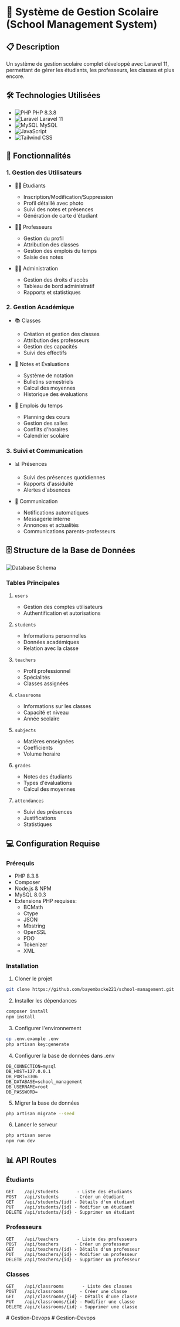 # 🏫 Système de Gestion Scolaire (School Management System)

## 📋 Description
Un système de gestion scolaire complet développé avec Laravel 11, permettant de gérer les étudiants, les professeurs, les classes et plus encore.

## 🛠 Technologies Utilisées
- ![PHP](https://img.shields.io/badge/PHP-777BB4?style=for-the-badge&logo=php&logoColor=white) PHP 8.3.8
- ![Laravel](https://img.shields.io/badge/Laravel-FF2D20?style=for-the-badge&logo=laravel&logoColor=white) Laravel 11
- ![MySQL](https://img.shields.io/badge/MySQL-005C84?style=for-the-badge&logo=mysql&logoColor=white) MySQL
- ![JavaScript](https://img.shields.io/badge/JavaScript-323330?style=for-the-badge&logo=javascript&logoColor=F7DF1E)
- ![Tailwind CSS](https://img.shields.io/badge/Tailwind_CSS-38B2AC?style=for-the-badge&logo=tailwind-css&logoColor=white)

## 🌟 Fonctionnalités

### 1. Gestion des Utilisateurs
- 👨‍🎓 Étudiants
    - Inscription/Modification/Suppression
    - Profil détaillé avec photo
    - Suivi des notes et présences
    - Génération de carte d'étudiant

- 👨‍🏫 Professeurs
    - Gestion du profil
    - Attribution des classes
    - Gestion des emplois du temps
    - Saisie des notes

- 👨‍💼 Administration
    - Gestion des droits d'accès
    - Tableau de bord administratif
    - Rapports et statistiques

### 2. Gestion Académique
- 📚 Classes
    - Création et gestion des classes
    - Attribution des professeurs
    - Gestion des capacités
    - Suivi des effectifs

- 📝 Notes et Évaluations
    - Système de notation
    - Bulletins semestriels
    - Calcul des moyennes
    - Historique des évaluations

- 📅 Emplois du temps
    - Planning des cours
    - Gestion des salles
    - Conflits d'horaires
    - Calendrier scolaire

### 3. Suivi et Communication
- 📊 Présences
    - Suivi des présences quotidiennes
    - Rapports d'assiduité
    - Alertes d'absences

- 📧 Communication
    - Notifications automatiques
    - Messagerie interne
    - Annonces et actualités
    - Communications parents-professeurs

## 🗄️ Structure de la Base de Données

![Database Schema](school_management-db.jpeg)

### Tables Principales
1. `users`
    - Gestion des comptes utilisateurs
    - Authentification et autorisations

2. `students`
    - Informations personnelles
    - Données académiques
    - Relation avec la classe

3. `teachers`
    - Profil professionnel
    - Spécialités
    - Classes assignées

4. `classrooms`
    - Informations sur les classes
    - Capacité et niveau
    - Année scolaire

5. `subjects`
    - Matières enseignées
    - Coefficients
    - Volume horaire

6. `grades`
    - Notes des étudiants
    - Types d'évaluations
    - Calcul des moyennes

7. `attendances`
    - Suivi des présences
    - Justifications
    - Statistiques

## 💻 Configuration Requise

### Prérequis
- PHP  8.3.8
- Composer
- Node.js & NPM
- MySQL  8.0.3
- Extensions PHP requises:
    - BCMath
    - Ctype
    - JSON
    - Mbstring
    - OpenSSL
    - PDO
    - Tokenizer
    - XML

### Installation

1. Cloner le projet
```bash
git clone https://github.com/bayembacke221/school-management.git
```

2. Installer les dépendances
```bash
composer install
npm install
```

3. Configurer l'environnement
```bash
cp .env.example .env
php artisan key:generate
```

4. Configurer la base de données dans .env
```
DB_CONNECTION=mysql
DB_HOST=127.0.0.1
DB_PORT=3306
DB_DATABASE=school_management
DB_USERNAME=root
DB_PASSWORD=
```

5. Migrer la base de données
```bash
php artisan migrate --seed
```

6. Lancer le serveur
```bash
php artisan serve
npm run dev
```

## 📊 API Routes

### Étudiants
```
GET    /api/students       - Liste des étudiants
POST   /api/students      - Créer un étudiant
GET    /api/students/{id} - Détails d'un étudiant
PUT    /api/students/{id} - Modifier un étudiant
DELETE /api/students/{id} - Supprimer un étudiant
```

### Professeurs
```
GET    /api/teachers       - Liste des professeurs
POST   /api/teachers      - Créer un professeur
GET    /api/teachers/{id} - Détails d'un professeur
PUT    /api/teachers/{id} - Modifier un professeur
DELETE /api/teachers/{id} - Supprimer un professeur
```

### Classes
```
GET    /api/classrooms       - Liste des classes
POST   /api/classrooms      - Créer une classe
GET    /api/classrooms/{id} - Détails d'une classe
PUT    /api/classrooms/{id} - Modifier une classe
DELETE /api/classrooms/{id} - Supprimer une classe
```





#   G e s t i o n - D e v o p s  
 #   G e s t i o n - D e v o p s  
 